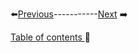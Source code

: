 


⬅️[Previous](../Chapter2/4.md)-----------[Next](../Chapter3/1.md) ➡️

[Table of contents ](../../table_of_contents.md)🚀 
